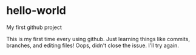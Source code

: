 hello-world
===========

My first github project

This is my first time every using github. Just learning things like commits, branches, and editing files!
Oops, didn't close the issue. I'll try again.
